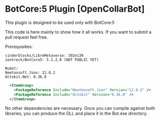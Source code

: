 BotCore:5 Plugin [OpenCollarBot]
=====


This plugin is designed to be used only with BotCore:5

This code is here mainly to show how it all works. If you want to submit a pull request feel free.

Prerequisites: 

```
cinderblocks/LibreMetaverse: 392e139
zontreck/BotCore5: 5.1.2.0 (NOT PUBLIC YET)

NuGet:
Newtonsoft.Json: 12.0.2
Octokit.Net: 0.36.0
```

```xml
  <ItemGroup>
    <PackageReference Include="Newtonsoft.Json" Version="12.0.2" />
    <PackageReference Include="Octokit" Version="0.36.0" />
  </ItemGroup>
```


No other dependencies are necessary. Once you can compile against both libraries, you can produce the DLL and place it in the Bot.exe directory.
